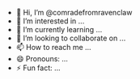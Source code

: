 - 👋 Hi, I’m @comradefromravenclaw
- 👀 I’m interested in ...
- 🌱 I’m currently learning ...
- 💞️ I’m looking to collaborate on ...
- 📫 How to reach me ...
- 😄 Pronouns: ...
- ⚡ Fun fact: ...

<!---
comradefromravenclaw/comradefromravenclaw is a ✨ special ✨ repository because its `README.md` (this file) appears on your GitHub profile.
You can click the Preview link to take a look at your changes.
--->
